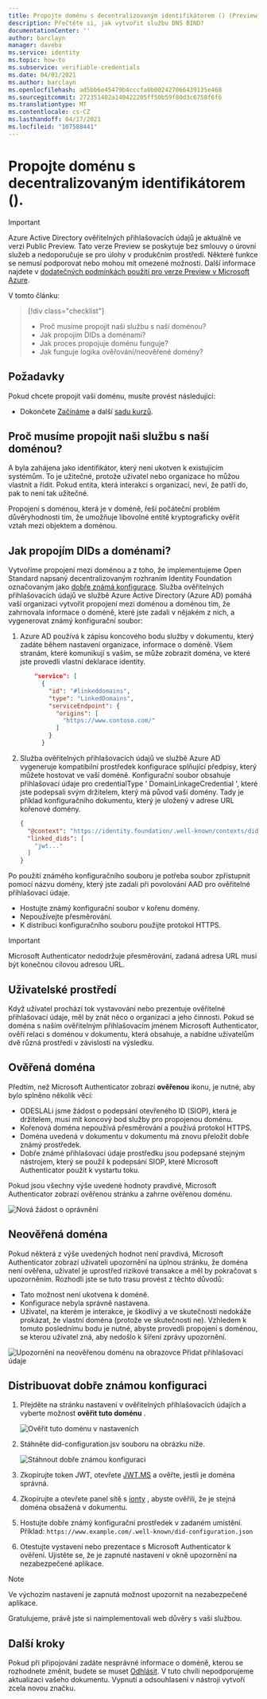 ```yaml
---
title: Propojte doménu s decentralizovaným identifikátorem () (Preview) – Azure Active Directory ověřitelných přihlašovacích údajů.
description: Přečtěte si, jak vytvořit službu DNS BIND?
documentationCenter: ''
author: barclayn
manager: daveba
ms.service: identity
ms.topic: how-to
ms.subservice: verifiable-credentials
ms.date: 04/01/2021
ms.author: barclayn
ms.openlocfilehash: ad5bb6e45479b4cccfa0b002427066439135e468
ms.sourcegitcommit: 272351402a140422205ff50b59f80d3c6758f6f6
ms.translationtype: MT
ms.contentlocale: cs-CZ
ms.lasthandoff: 04/17/2021
ms.locfileid: "107588441"
---
```

# <a name="link-your-domain-to-your-decentralized-identifier-did"></a>Propojte doménu s decentralizovaným identifikátorem ().

> [!IMPORTANT]
> Azure Active Directory ověřitelných přihlašovacích údajů je aktuálně ve verzi Public Preview.
> Tato verze Preview se poskytuje bez smlouvy o úrovni služeb a nedoporučuje se pro úlohy v produkčním prostředí. Některé funkce se nemusí podporovat nebo mohou mít omezené možnosti. Další informace najdete v [dodatečných podmínkách použití pro verze Preview v Microsoft Azure](https://azure.microsoft.com/support/legal/preview-supplemental-terms/).

V tomto článku:
> [!div class="checklist"]
> * Proč musíme propojit naši službu s naší doménou?
> * Jak propojím DIDs a doménami?
> * Jak proces propojuje doménu funguje?
> * Jak funguje logika ověřování/neověřené domény?

## <a name="prerequisites"></a>Požadavky

Pokud chcete propojit vaši doménu, musíte provést následující:

- Dokončete [Začínáme](get-started-verifiable-credentials.md) a další [sadu kurzů](enable-your-tenant-verifiable-credentials.md).

## <a name="why-do-we-need-to-link-our-did-to-our-domain"></a>Proč musíme propojit naši službu s naší doménou?

A byla zahájena jako identifikátor, který není ukotven k existujícím systémům. To je užitečné, protože uživatel nebo organizace ho můžou vlastnit a řídit. Pokud entita, která interakci s organizací, neví, že patří do, pak to není tak užitečné.

Propojení s doménou, která je v doméně, řeší počáteční problém důvěryhodnosti tím, že umožňuje libovolné entitě kryptograficky ověřit vztah mezi objektem a doménou.

## <a name="how-do-we-link-dids-and-domains"></a>Jak propojím DIDs a doménami?

Vytvoříme propojení mezi doménou a z toho, že implementujeme Open Standard napsaný decentralizovaným rozhraním Identity Foundation označovaným jako [dobře známá konfigurace](https://identity.foundation/.well-known/resources/did-configuration/). Služba ověřitelných přihlašovacích údajů ve službě Azure Active Directory (Azure AD) pomáhá vaší organizaci vytvořit propojení mezi doménou a doménou tím, že zahrnovala informace o doméně, které jste zadali v nějakém z nich, a vygenerovat známý konfigurační soubor:

1. Azure AD používá k zápisu koncového bodu služby v dokumentu, který zadáte během nastavení organizace, informace o doméně. Všem stranám, které komunikují s vaším, se může zobrazit doména, ve které jste provedli vlastní deklarace identity.  

    ```json
        "service": [
          {
            "id": "#linkeddomains",
            "type": "LinkedDomains",
            "serviceEndpoint": {
              "origins": [
                "https://www.contoso.com/"
              ]
            }
          }
    ```

2. Služba ověřitelných přihlašovacích údajů ve službě Azure AD vygeneruje kompatibilní prostředek konfigurace splňující předpisy, který můžete hostovat ve vaší doméně. Konfigurační soubor obsahuje přihlašovací údaje pro credentialType ' DomainLinkageCredential ', které jste podepsali svým držitelem, který má původ vaší domény. Tady je příklad konfiguračního dokumentu, který je uložený v adrese URL kořenové domény.


    ```json
    {
      "@context": "https://identity.foundation/.well-known/contexts/did-configuration-v0.0.jsonld",
      "linked_dids": [
        "jwt..."
      ]
    }
    ```

Po použití známého konfiguračního souboru je potřeba soubor zpřístupnit pomocí názvu domény, který jste zadali při povolování AAD pro ověřitelné přihlašovací údaje.

* Hostujte známý konfigurační soubor v kořenu domény.
* Nepoužívejte přesměrování.
* K distribuci konfiguračního souboru použijte protokol HTTPS.

>[!IMPORTANT]
>Microsoft Authenticator nedodržuje přesměrování, zadaná adresa URL musí být konečnou cílovou adresou URL.

## <a name="user-experience"></a>Uživatelské prostředí 

Když uživatel prochází tok vystavování nebo prezentuje ověřitelné přihlašovací údaje, měl by znát něco o organizaci a jeho činnosti. Pokud se doména s naším ověřitelným přihlašovacím jménem Microsoft Authenticator, ověří relaci s doménou v dokumentu, která obsahuje, a nabídne uživatelům dvě různá prostředí v závislosti na výsledku.

## <a name="verified-domain"></a>Ověřená doména

Předtím, než Microsoft Authenticator zobrazí **ověřenou** ikonu, je nutné, aby bylo splněno několik věcí:

* ODESLALi jsme žádost o podepsání otevřeného ID (SIOP), která je držitelem, musí mít koncový bod služby pro propojenou doménu.
* Kořenová doména nepoužívá přesměrování a používá protokol HTTPS.
* Doména uvedená v dokumentu v dokumentu má znovu přeložit dobře známý prostředek.
* Dobře známé přihlašovací údaje prostředku jsou podepsané stejným nástrojem, který se použil k podepsání SIOP, které Microsoft Authenticator použít k vystartu toku.

Pokud jsou všechny výše uvedené hodnoty pravdivé, Microsoft Authenticator zobrazí ověřenou stránku a zahrne ověřenou doménu.

![Nová žádost o oprávnění](media/how-to-dnsbind/new-permission-request.png) 

## <a name="unverified-domain"></a>Neověřená doména

Pokud některá z výše uvedených hodnot není pravdivá, Microsoft Authenticator zobrazí uživateli upozornění na úplnou stránku, že doména není ověřena, uživatel je uprostřed rizikové transakce a měl by pokračovat s upozorněním. Rozhodli jste se tuto trasu provést z těchto důvodů:

* Tato možnost není ukotvena k doméně.
* Konfigurace nebyla správně nastavena.
* Uživatel, na kterém je interakce, je škodlivý a ve skutečnosti nedokáže prokázat, že vlastní doména (protože ve skutečnosti ne). Vzhledem k tomuto poslednímu bodu je nutné, abyste provedli propojení s doménou, se kterou uživatel zná, aby nedošlo k šíření zprávy upozornění.

![Upozornění na neověřenou doménu na obrazovce Přidat přihlašovací údaje](media/how-to-dnsbind/add-credential-not-verified-authenticated.png)

## <a name="distribute-well-known-config"></a>Distribuovat dobře známou konfiguraci

1. Přejděte na stránku nastavení v ověřitelných přihlašovacích údajích a vyberte možnost **ověřit tuto doménu** .

   ![Ověřit tuto doménu v nastaveních](media/how-to-dnsbind/settings-verify.png) 

2. Stáhněte did-configuration.jsv souboru na obrázku níže.

   ![Stáhnout dobře známou konfiguraci](media/how-to-dnsbind/verify-download.png) 

3. Zkopírujte token JWT, otevřete [JWT.MS](https://www.jwt.ms) a ověřte, jestli je doména správná.

4. Zkopírujte a otevřete panel sítě s [ionty](https://identity.foundation/ion/explorer) , abyste ověřili, že je stejná doména obsažená v dokumentu. 

5. Hostujte dobře známý konfigurační prostředek v zadaném umístění. Příklad: `https://www.example.com/.well-known/did-configuration.json`

6. Otestujte vystavení nebo prezentace s Microsoft Authenticator k ověření. Ujistěte se, že je zapnuté nastavení v okně upozornění na nezabezpečené aplikace.

>[!NOTE]
>Ve výchozím nastavení je zapnutá možnost upozornit na nezabezpečené aplikace.

Gratulujeme, právě jste si naimplementovali web důvěry s vaší službou.

## <a name="next-steps"></a>Další kroky

Pokud při připojování zadáte nesprávné informace o doméně, kterou se rozhodnete změnit, budete se muset [Odhlásit](how-to-opt-out.md). V tuto chvíli nepodporujeme aktualizaci vašeho dokumentu. Vypnutí a odsouhlasení v nástroji vytvoří zcela novou značku.
